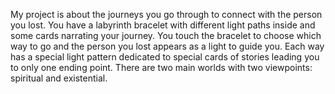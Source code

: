 My project is about the journeys you go through to connect with the person you lost. You have a labyrinth bracelet with different light paths inside and some cards narrating your journey. You touch the bracelet to choose which way to go and the person you lost appears as a light to guide you. Each way has a special light pattern dedicated to special cards of stories leading you to only one ending point. There are two main worlds with two viewpoints: spiritual and existential.
